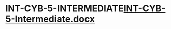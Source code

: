 # INT-CYB-5-INTERMEDIATE[INT-CYB-5-Intermediate.docx](https://github.com/user-attachments/files/17783067/INT-CYB-5-Intermediate.docx)
